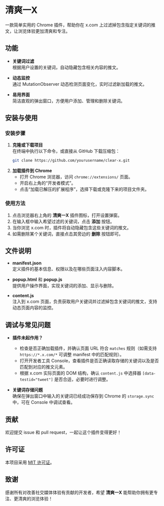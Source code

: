 # 清爽一X

一款简单实用的 Chrome 插件，帮助你在 x.com 上过滤掉包含指定关键词的推文，让浏览体验更加清爽和专注。

## 功能

- **关键词过滤**  
  根据用户设置的关键词，自动隐藏包含相关内容的推文。

- **动态监控**  
  通过 MutationObserver 动态检测页面变化，实时过滤新加载的推文。

- **易用界面**  
  简洁直观的弹出窗口，方便用户添加、管理和删除关键词。

## 安装与使用

### 安装步骤

1. **克隆或下载项目**  
   在终端中执行以下命令，或直接从 GitHub 下载压缩包：
   ```bash
   git clone https://github.com/yourusername/clear-x.git
   ```
2. **加载插件到 Chrome**  
   - 打开 Chrome 浏览器，访问 `chrome://extensions/` 页面。  
   - 开启右上角的“开发者模式”。  
   - 点击“加载已解压的扩展程序”，选择下载或克隆下来的项目文件夹。

### 使用方法

1. 点击浏览器右上角的 **清爽一X** 插件图标，打开设置弹窗。  
2. 在输入框中输入希望过滤的关键词，点击 **添加** 按钮。  
3. 当你浏览 x.com 时，插件将自动隐藏包含这些关键词的推文。  
4. 如需删除某个关键词，直接点击其旁边的 **删除** 按钮即可。

## 文件说明

- **manifest.json**  
  定义插件的基本信息、权限以及在哪些页面注入内容脚本。

- **popup.html** 和 **popup.js**  
  提供用户操作界面，实现关键词的添加、显示与删除。

- **content.js**  
  注入到 x.com 页面，负责获取用户关键词并过滤掉包含关键词的推文，支持动态页面内容的监控。

## 调试与常见问题

- **插件未起作用？**  
  - 检查是否正确加载插件，并确认页面 URL 符合 `matches` 规则（如需支持 `https://*.x.com/*` 可调整 manifest 中的匹配规则）。  
  - 打开开发者工具 Console，查看插件是否正确读取存储的关键词以及是否匹配到对应的推文元素。  
  - 根据 x.com 实际页面的 DOM 结构，确认 `content.js` 中选择器 `[data-testid="tweet"]` 是否合适，必要时进行调整。

- **关键词存储问题**  
  确保在弹出窗口中输入的关键词已经成功保存到 Chrome 的 `storage.sync` 中，可在 Console 中调试查看。

## 贡献

欢迎提交 issue 和 pull request，一起让这个插件变得更好！

## 许可证

本项目采用 [MIT 许可证](LICENSE)。

## 致谢

感谢所有对改善社交媒体体验有贡献的开发者，希望 **清爽一X** 能帮助你拥有更专注、更清爽的浏览体验！
